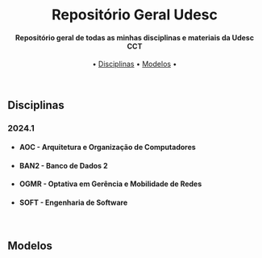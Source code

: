 <h1 align="center">
  <!-- <br>
  <img src="https://i.imgur.com/PW18Azn.png" alt="Não é o moodle" width="400">
  <br> -->
  Repositório Geral Udesc
  <br>
</h1>

<h4 align="center">
   Repositório geral de todas as minhas disciplinas e materiais da Udesc CCT
</h4>
<p align="center">
  •
  <a href="#disciplinas">Disciplinas</a>
  •
  <a href="#modelos">Modelos</a> 
  •
</p>

<br>

<h2 id="disciplinas">
  Disciplinas
</h2>

<h3>
  2024.1
</h3>
<ul>
  <li>
    <h4>
      AOC - Arquitetura e Organização de Computadores
    </h4>
  </li>
  <li>
    <h4>
      BAN2 - Banco de Dados 2
    </h4>
  </li>
  <li>
    <h4>
      OGMR - Optativa em Gerência e Mobilidade de Redes
    </h4>
  </li>
  <li>
    <h4>
      SOFT - Engenharia de Software
    </h4>
  </li>
</ul>



<br>

<h2 id="modelos">
  Modelos
</h2>



<!-- <ul>
  <li>
    <h4>teste</h4>
    alo
  </li>
</ul> -->


